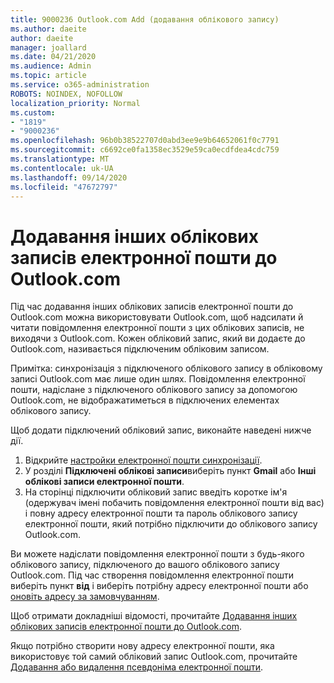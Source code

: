 ```yaml
---
title: 9000236 Outlook.com Add (додавання облікового запису)
ms.author: daeite
author: daeite
manager: joallard
ms.date: 04/21/2020
ms.audience: Admin
ms.topic: article
ms.service: o365-administration
ROBOTS: NOINDEX, NOFOLLOW
localization_priority: Normal
ms.custom:
- "1819"
- "9000236"
ms.openlocfilehash: 96b0b38522707d0abd3ee9e9b64652061f0c7791
ms.sourcegitcommit: c6692ce0fa1358ec3529e59ca0ecdfdea4cdc759
ms.translationtype: MT
ms.contentlocale: uk-UA
ms.lasthandoff: 09/14/2020
ms.locfileid: "47672797"
---
```

# <a name="add-your-other-email-accounts-to-outlookcom"></a>Додавання інших облікових записів електронної пошти до Outlook.com

Під час додавання інших облікових записів електронної пошти до Outlook.com можна використовувати Outlook.com, щоб надсилати й читати повідомлення електронної пошти з цих облікових записів, не виходячи з Outlook.com. Кожен обліковий запис, який ви додаєте до Outlook.com, називається підключеним обліковим записом.

Примітка: синхронізація з підключеного облікового запису в обліковому записі Outlook.com має лише один шлях. Повідомлення електронної пошти, надіслане з підключеного облікового запису за допомогою Outlook.com, не відображатиметься в підключених елементах облікового запису.

Щоб додати підключений обліковий запис, виконайте наведені нижче дії.

1. Відкрийте [настройки електронної пошти синхронізації](https://go.microsoft.com/fwlink/?linkid=875264).
2. У розділі **Підключені облікові записи**виберіть пункт **Gmail** або **Інші облікові записи електронної пошти**.
3. На сторінці підключити обліковий запис введіть коротке ім'я (одержувач імені побачить повідомлення електронної пошти від вас) і повну адресу електронної пошти та пароль облікового запису електронної пошти, який потрібно підключити до облікового запису Outlook.com.

Ви можете надіслати повідомлення електронної пошти з будь-якого облікового запису, підключеного до вашого облікового запису Outlook.com. Під час створення повідомлення електронної пошти виберіть пункт **від** і виберіть потрібну адресу електронної пошти або [оновіть адресу за замовчуванням](https://go.microsoft.com/fwlink/?linkid=875264).

Щоб отримати докладніші відомості, прочитайте [Додавання інших облікових записів електронної пошти до Outlook.com](https://support.office.com/article/c5224df4-5885-4e79-91ba-523aa743f0ba?wt.mc_id=Office_Outlook_com_Alchemy).

Якщо потрібно створити нову адресу електронної пошти, яка використовує той самий обліковий запис Outlook.com, прочитайте [Додавання або видалення псевдоніма електронної пошти](https://support.office.com/article/459b1989-356d-40fa-a689-8f285b13f1f2?wt.mc_id=Office_Outlook_com_Alchemy).